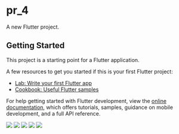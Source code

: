 # pr_4

A new Flutter project.

## Getting Started

This project is a starting point for a Flutter application.

A few resources to get you started if this is your first Flutter project:

- [Lab: Write your first Flutter app](https://docs.flutter.dev/get-started/codelab)
- [Cookbook: Useful Flutter samples](https://docs.flutter.dev/cookbook)

For help getting started with Flutter development, view the
[online documentation](https://docs.flutter.dev/), which offers tutorials,
samples, guidance on mobile development, and a full API reference.
<p>
<img src="https://user-images.githubusercontent.com/120082785/224251238-3e1f9c59-4ba0-431c-b0f5-60ff6f86ab15.png">
<img src="https://user-images.githubusercontent.com/120082785/224251256-8510f8db-dfcf-44ec-a42a-6f31bbc294a9.png">
<img src="https://user-images.githubusercontent.com/120082785/224251362-7882d9b1-cf88-4ea9-98bc-82eaf870747b.png">
<img src="https://user-images.githubusercontent.com/120082785/224251384-c287f952-6003-4f21-aeb5-f83df00fb0a5.png">
<img src="https://user-images.githubusercontent.com/120082785/224251422-7ad10387-1730-4c1b-a3e8-8998bcdd3785.png">
</p>

